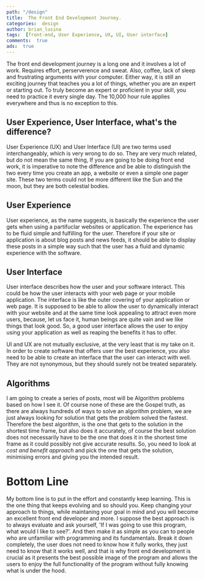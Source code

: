 ```yaml
---
path: "/design"
title:  The Front End Development Journey.
categories:  design
author: brian_lusina
tags:  [front-end, User Experience, UX, UI, User interface]
comments:  true
ads:  true
---
```


The front end development journey is a long one and it involves a lot of work. Requires effort, perserverence and sweat. Also, coffee, lack of sleep and frustrating arguments with your computer. Either way, it is still an exciting journey that teaches you a lot of things, whether you are an expert or starting out. To truly become an expert or proficient in your skill, you need to practice it every single day. The 10,000 hour rule applies everywhere and thus is no exception to this.

## User Experience, User Interface, what's the difference?

User Experience (UX) and User Interface (UI) are two terms used interchangeably, which is very wrong to do so. They are very much related, but do not mean the same thing, If you are going to be doing front end work, it is imperative to note the difference and be able to distinguish the two every time you create an app, a website or even a simple one pager site. These two terms could not be more different like the Sun and the moon, but they are both celestial bodies.

## User Experience

User experience, as the name suggests, is basically the experience the user gets when using a partifuclar websites or application. The experience has to be fluid simple and fulfilling for the user. Therefore if your site or application is about blog posts and news feeds, it should be able to display these posts in a simple way such that the user has a fluid and dynamic experience with the software.

## User Interface

User interface describes how the user and your software interact. This could be how the user interacts with your web page or your mobile application. The interface is like the outer covering of your application or web page. It is supposed to be able to allow the user to dynamically interact with your website and at the same time look appealing to attract even more users, because, let us face it, human beings are quite vain and we like things that look good. So, a good user interface allows the user to enjoy using your application as well as reaping the benefits it has to offer.

UI and UX are not mutually exclusive, at the very least that is my take on it. In order to create software that offers user the best experience, you also need to be able to create an interface that the user can interact with well. They are not synonymous, but they should surely not be treated separately.

## Algorithms

I am going to create a series of posts, most will be Algorithm problems based on how I see it. Of course none of these are the Gospel truth, as there are always hundreds of ways to solve an algorithm problem, we are just always looking for solution that gets the problem solved the fastest. Therefore the best algorithm, is the one that gets to the solution in the shortest time frame, but also does it accurately, of course the best solution does not necessarily have to be the one that does it in the shortest time frame as it could possibly not give accurate results. So, you need to look at _cost and benefit approach_ and pick the one that gets the solution, minimising errors and giving you the intended result.

# Bottom Line

My bottom line is to put in the effort and constantly keep learning. This is the one thing that keeps evolving and so should you. Keep changing your approach to things, while maintaning your goal in mind and you will become an excellent front end developer and more. I suppose the best approach is to always evaluate and ask yourself, 'If I was going to use this program, what would I like to see?'. And then make it as simple as you can to people who are unfamiliar with programming and its fundamentals. Break it down completely, the user does not need to know how it fully works, they just need to know that it works well, and that is why front end development is crucial as it presents the best possible image of the program and allows the users to enjoy the full functionality of the program without fully knowing what is under the hood.
